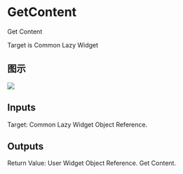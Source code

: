 # GetContent

Get Content

Target is Common Lazy Widget

## 图示

![]($-20221218-19395990.png)

## Inputs

Target: Common Lazy Widget Object Reference.  

## Outputs

Return Value: User Widget Object Reference. Get Content.

